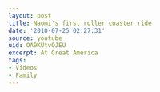 ```yaml
---
layout: post
title: Naomi's first roller coaster ride
date: '2010-07-25 02:27:31'
source: youtube
uid: OA9KUtvOJEU
excerpt: At Great America
tags:
- Videos
- Family
---
```

